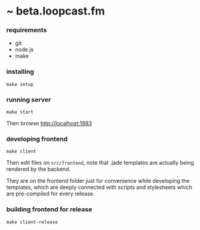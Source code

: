 # ~ beta.loopcast.fm


### requirements

 - git
 - node.js
 - make

### installing

````
make setup
````

### running server

````
make start
````

Then browse [http://localhost:1993](http://localhost:1993)

### developing frontend

````
make client
````

Then edit files on ````src/frontend````, note that .jade templates are actually being rendered by the backend.

They are on the frontend folder just for convenience while developing the templates, which are deeply connected with scripts and stylesheets which are pre-compiled for every release.


### building frontend for release

````
make client-release
````